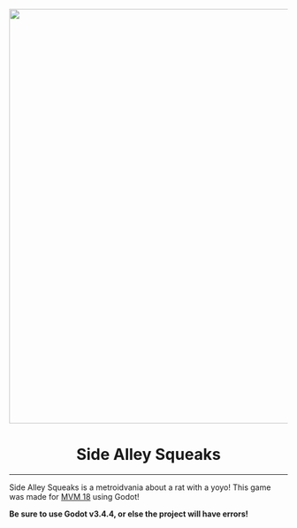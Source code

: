 <p align="center">
    <img src="https://cdn.discordapp.com/attachments/1043210186208321647/1043210216176619621/rat3.png" width="750"/></a>
  <h1 align="center">Side Alley Squeaks</h1>
</p>

----------------------------------------------

Side Alley Squeaks is a metroidvania about a rat with a yoyo! This game was made for [MVM 18](https://itch.io/jam/metroidvania-month-18) using Godot!


**Be sure to use Godot v3.4.4, or else the project will have errors!**
